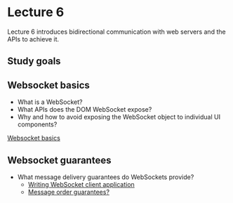 # Lecture 6

Lecture 6 introduces bidirectional communication with web servers and the APIs
to achieve it.

## Study goals

## Websocket basics

- What is a WebSocket?
- What APIs does the DOM WebSocket expose?
- Why and how to avoid exposing the WebSocket object to individual UI components?

[Websocket basics](./src/websocket_basics/README.md)

## Websocket guarantees

- What message delivery guarantees do WebSockets provide?
  - [Writing WebSocket client application](https://developer.mozilla.org/en-US/docs/Web/API/WebSockets_API/Writing_WebSocket_client_applications)
  - [Message order guarantees?](https://github.com/websockets/ws/issues/542)
